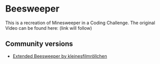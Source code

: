 # Beesweeper
This is a recreation of Minesweeper in a Coding Challenge. The original Video can be found here: (link will follow)

## Community versions
* [Extended Beesweeper by kleinesfilmröllchen](https://github.com/kleinesfilmroellchen/Beesweeper)
